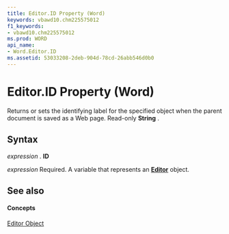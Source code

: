 ```yaml
---
title: Editor.ID Property (Word)
keywords: vbawd10.chm225575012
f1_keywords:
- vbawd10.chm225575012
ms.prod: WORD
api_name:
- Word.Editor.ID
ms.assetid: 53033208-2deb-904d-78cd-26abb546d0b0
---
```



# Editor.ID Property (Word)

Returns or sets the identifying label for the specified object when the parent document is saved as a Web page. Read-only  **String** .


## Syntax

 _expression_ . **ID**

 _expression_ Required. A variable that represents an **[Editor](editor-object-word.md)** object.


## See also


#### Concepts


[Editor Object](editor-object-word.md)

